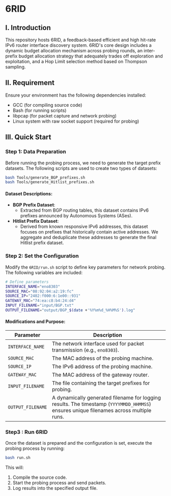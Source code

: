 # 6RID

## I. Introduction

This repository hosts 6RID, a feedback-based efficient and high hit-rate IPv6 router interface discovery system. 6RID's core design includes a dynamic budget allocation mechanism across probing rounds, an inter-prefix budget allocation strategy that adequately trades off exploration and exploitation, and a Hop Limit selection method based on Thompson sampling. 

## II. Requirement

Ensure your environment has the following dependencies installed:

- GCC (for compiling source code)
- Bash (for running scripts)
- libpcap (for packet capture and network probing)
- Linux system with raw socket support (required for probing)

## III. Quick Start

### **Step 1: Data Preparation**

Before running the probing process, we need to generate the target prefix datasets. The following scripts are used to create two types of datasets:

```bash
bash Tools/generate_BGP_prefixes.sh
bash Tools/generate_Hitlist_prefixes.sh
```

#### **Dataset Descriptions:**

- **BGP Prefix Dataset**:
  - Extracted from BGP routing tables, this dataset contains IPv6 prefixes announced by Autonomous Systems (ASes).
- **Hitlist Prefix Dataset**:
  - Derived from known responsive IPv6 addresses, this dataset focuses on prefixes that historically contain active addresses. We aggregate and deduplicate these addresses to generate the final Hitlist prefix dataset.

### **Step 2: Set the Configuration**

Modify the `6RID/run.sh` script to define key parameters for network probing. The following variables are included:

```bash
# Define parameters
INTERFACE_NAME="eno8303"
SOURCE_MAC="08:92:04:a2:19:fc"
SOURCE_IP="2402:f000:6:1e00::931"
GATEWAY_MAC="74:ea:c8:b4:24:d4"
INPUT_FILENAME="input/BGP.txt"
OUTPUT_FILENAME="output/BGP_$(date +'%Y%m%d_%H%M%S').log"
```

#### **Modifications and Purpose:**

| Parameter         | Description                                                  |
| ----------------- | ------------------------------------------------------------ |
| `INTERFACE_NAME`  | The network interface used for packet transmission (e.g., `eno8303`). |
| `SOURCE_MAC`      | The MAC address of the probing machine.                      |
| `SOURCE_IP`       | The IPv6 address of the probing machine.                     |
| `GATEWAY_MAC`     | The MAC address of the gateway router.                       |
| `INPUT_FILENAME`  | The file containing the target prefixes for probing.         |
| `OUTPUT_FILENAME` | A dynamically generated filename for logging results. The timestamp (`YYYYMMDD_HHMMSS`) ensures unique filenames across multiple runs. |

### Step3 : Run 6RID

Once the dataset is prepared and the configuration is set, execute the probing process by running:

```bash
bash run.sh
```

This will:

1. Compile the source code.
2. Start the probing process and send packets.
3. Log results into the specified output file.